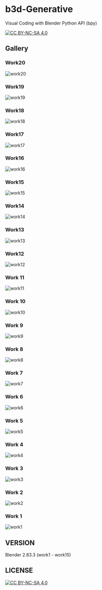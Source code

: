 # b3d-Generative
Visual Coding with Blender Python API (bpy)

[![CC BY-NC-SA 4.0][cc-by-nc-sa-shield]][cc-by-nc-sa]

## Gallery

### Work20

![work20](https://user-images.githubusercontent.com/21966381/138120883-93a9bc60-752d-4123-a3a9-655cb7f62e8a.png)

### Work19

![work19](https://user-images.githubusercontent.com/21966381/137522697-74039f5e-18b2-479e-8ef5-4d66f225c0c2.png)

### Work18

![work18](https://user-images.githubusercontent.com/21966381/137146462-8002605e-3033-42ff-a868-608a8a9f8f5e.png)

### Work17

![work17](https://user-images.githubusercontent.com/21966381/136699005-87070466-ce8d-402a-a3b8-59e3d446c2b1.png)

### Work16

![work16](https://user-images.githubusercontent.com/21966381/136549162-0618b140-61f6-47da-a953-2695529666fe.png)

### Work15

![work15](https://user-images.githubusercontent.com/21966381/136200652-2b77d8c9-d5ea-4837-be60-29e179d30b57.png)

### Work14

![work14](https://user-images.githubusercontent.com/21966381/135879145-71a28842-2673-4672-8222-0935eab413a4.png)

### Work13

![work13](https://user-images.githubusercontent.com/21966381/135718065-8d4132d6-5a35-4755-925b-a52a94e63786.png)

### Work12

![work12](https://user-images.githubusercontent.com/21966381/135181364-e7cf7b7f-ad98-4c38-b0da-f09c9fa02455.png)

### Work 11

![work11](https://user-images.githubusercontent.com/21966381/135077229-909e8931-d34c-4842-9d96-41321c7fa480.png)

### Work 10

![work10](https://user-images.githubusercontent.com/21966381/134807398-5da743d5-df89-4271-92c7-01495e3f47c7.png)

### Work 9

![work9](https://user-images.githubusercontent.com/21966381/133895590-a34fb1eb-c389-4453-9c55-4738f4b4193c.jpg)

### Work 8

![work8](https://user-images.githubusercontent.com/21966381/133390712-3360ba30-bb79-459e-a468-02ab6b542e9e.jpg)

### Work 7

![work7](https://user-images.githubusercontent.com/21966381/132883914-bc69193a-7eee-40c2-872a-d3e43d20a59e.png)

### Work 6

![work6](https://user-images.githubusercontent.com/21966381/132884220-37e36815-2f96-437b-a33b-fa922522e13e.jpg)

### Work 5

![work5](https://user-images.githubusercontent.com/21966381/132884457-a7097f55-fefb-40e9-b7c5-fea6f53c3c52.jpg)

### Work 4

![work4](https://user-images.githubusercontent.com/21966381/132887696-46724649-426d-4ebc-a2b7-f52e686274b4.jpg)

### Work 3

![work3](https://user-images.githubusercontent.com/21966381/132947053-9f94b908-9ee6-44d7-af76-092c434139f9.jpg)

### Work 2

![work2](https://user-images.githubusercontent.com/21966381/132950057-f5fafded-7724-4822-aa7c-be9afbd5522a.jpg)

### Work 1

![work1](https://user-images.githubusercontent.com/21966381/132946108-c3789c81-b118-4e08-b6d4-97fc465d87a2.png)

## VERSION

Blender 2.83.3 (work1 - work15)

## LICENSE

[![CC BY-NC-SA 4.0][cc-by-nc-sa-image]][cc-by-nc-sa]

[cc-by-nc-sa]: http://creativecommons.org/licenses/by-nc-sa/4.0/
[cc-by-nc-sa-image]: https://licensebuttons.net/l/by-nc-sa/4.0/88x31.png
[cc-by-nc-sa-shield]: https://img.shields.io/badge/License-CC%20BY--NC--SA%204.0-lightgrey.svg
